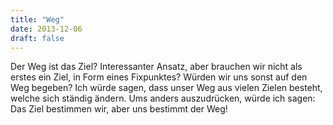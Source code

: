 ```yaml
---
title: "Weg"
date: 2013-12-06
draft: false
---
```

Der Weg ist das Ziel?
Interessanter Ansatz, aber brauchen wir nicht als erstes ein Ziel, in Form eines Fixpunktes?
Würden wir uns sonst auf den Weg begeben?
Ich würde sagen, dass unser Weg aus vielen Zielen besteht, welche sich ständig ändern.
Ums anders auszudrücken, würde ich sagen:
Das Ziel bestimmen wir, aber uns bestimmt der Weg!
